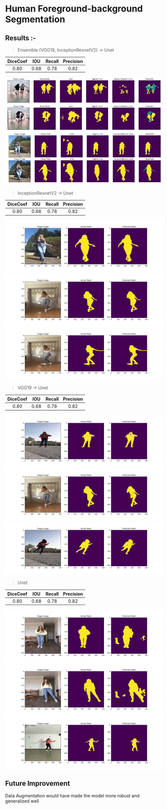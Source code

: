 # Human Foreground-background Segmentation

## Results :- 
> Ensemble (VGG19, InceptionResnetV2) -> Unet

| DiceCoef   | IOU    | Recall   | Precision   |
|:----------:|:------:|:--------:|:-----------:|
| 0.80       | 0.68   | 0.78     | 0.82        |

![alt text](./FullBody/ensemblef.jpg)



> InceptionResnetV2 -> Unet

| DiceCoef   | IOU    | Recall   | Precision   |
|:----------:|:------:|:--------:|:-----------:|
| 0.80       | 0.68   | 0.78     | 0.82        |

![alt text](./FullBody/fullBodyResnet_1.png)
![alt text](./FullBody/fullBodyResnet_2.png)
![alt text](./FullBody/fullBodyResnet_3.png)


> VGG19 -> Unet

| DiceCoef   | IOU    | Recall   | Precision   |
|:----------:|:------:|:--------:|:-----------:|
| 0.80       | 0.68   | 0.78     | 0.82        |

![alt text](./FullBody/fullBodyVgg161_1.png)
![alt text](./FullBody/fullBodyVgg161_2.png)
![alt text](./FullBody/fullBodyVgg161_3.png)

> Unet

| DiceCoef   | IOU    | Recall   | Precision   |
|:----------:|:------:|:--------:|:-----------:|
| 0.80       | 0.68   | 0.78     | 0.82        |

![alt text](./FullBody/fullBody1.png)
![alt text](./FullBody/fullBody2.png)
![alt text](./FullBody/fullBody3.png)

## Future Improvement
Data Augmentation would have made the model more robust and generalized well



